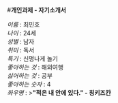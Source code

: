 #**개인과제 - 자기소개서**

*이름* : 최민호  
*나이* : 24세  
*성별* : 남자  
*취미* : 독서  
*특기* : 신명나게 놀기  
*좋아하는 것* : 해외여행  
*싫어하는 것* : 공부  
*좋아하는 숫자* : 4  
*좌우명* : >**"적은 내 안에 있다." - 칭키즈칸**  
